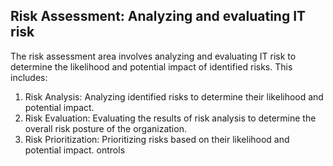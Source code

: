 Risk Assessment: Analyzing and evaluating IT risk
---
The risk assessment area involves analyzing and evaluating IT risk to determine the likelihood and potential impact of identified risks. This includes:

1. Risk Analysis: Analyzing identified risks to determine their likelihood and potential impact.
2. Risk Evaluation: Evaluating the results of risk analysis to determine the overall risk posture of the organization.
3. Risk Prioritization: Prioritizing risks based on their likelihood and potential impact. ontrols
